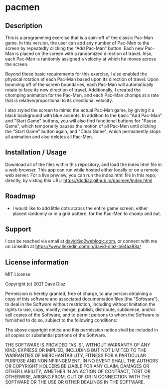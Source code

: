 # pacmen

## Description
This is a programming exercise that is a spin-off of the classic Pac-Man game. In this version, the user can add any number of Pac-Men to the screen by repeatedly clicking the "Add Pac-Man" button. Each new Pac-Man is placed on the screen with a randomized direction of travel. Also, each Pac-Man is randomly assigned a velocity at which he moves across the screen.

Beyond these basic requirements for this exercise, I also enabled the physical rotation of each Pac-Man based upon its direction of travel. Upon bouncing off of the screen boundaries, each Pac-Man will automatically rotate to face its new direction of travel. Additionally, I created the chomping animation for the Pac-Men, and each Pac-Man chomps at a rate that is relative/proportional to its directional velocity.

I also styled the screen to mimic the actual Pac-Man game, by giving it a black background with blue accents. In addition to the basic "Add Pac-Man" and "Start Game" buttons, you will also find functional buttons for "Pause Game", which temporarily pauses the motion of all Pac-Men until clicking the "Start Game" button again, and "Clear Game", which permanently stops all animation and also deletes all Pac-Men.

## Installation / Usage
Download all of the files within this repository, and load the index.html file in a web browser. This app can run while hosted either locally or on a remote web server. For a live preview, you can run the index.html file in this repo, directly, by visting this URL: https://dcdiaz.github.io/pacmen/index.html

## Roadmap
- I would like to add little dots across the entire game screen, either placed randomly or in a grid pattern, for the Pac-Men to chomp and eat.

## Support
I can be reached via email at david@d2weblogic.com, or connect with me on LinkedIn at https://www.linkedin.com/in/david-diaz-b64aa88a/

## License information
MIT License

Copyright (c) 2021 Dave Diaz

Permission is hereby granted, free of charge, to any person obtaining a copy
of this software and associated documentation files (the "Software"), to deal
in the Software without restriction, including without limitation the rights
to use, copy, modify, merge, publish, distribute, sublicense, and/or sell
copies of the Software, and to permit persons to whom the Software is
furnished to do so, subject to the following conditions:

The above copyright notice and this permission notice shall be included in all
copies or substantial portions of the Software.

THE SOFTWARE IS PROVIDED "AS IS", WITHOUT WARRANTY OF ANY KIND, EXPRESS OR
IMPLIED, INCLUDING BUT NOT LIMITED TO THE WARRANTIES OF MERCHANTABILITY,
FITNESS FOR A PARTICULAR PURPOSE AND NONINFRINGEMENT. IN NO EVENT SHALL THE
AUTHORS OR COPYRIGHT HOLDERS BE LIABLE FOR ANY CLAIM, DAMAGES OR OTHER
LIABILITY, WHETHER IN AN ACTION OF CONTRACT, TORT OR OTHERWISE, ARISING FROM,
OUT OF OR IN CONNECTION WITH THE SOFTWARE OR THE USE OR OTHER DEALINGS IN THE
SOFTWARE.
